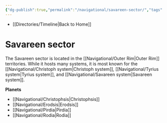```yaml
---
{"dg-publish":true,"permalink":"/navigational/savareen-sector/","tags":["map","sector","unfinished","corellian","triellus","outerrim"],"dgHomeLink":false}
---
```


- [[Directories/Timeline\|Back to Home]]

# Savareen sector
The Savareen sector is located in the [[Navigational/Outer Rim\|Outer Rim]] territories. While it hosts many systems, it is most known for the [[Navigational/Christoph system\|Christoph system]], [[Navigational/Tyrius system\|Tyrius system]], and [[Navigational/Savareen system\|Savareen system]].

**Planets**
- [[Navigational/Christophsis\|Christophsis]]
- [[Navigational/Erodsis\|Erodsis]]
- [[Navigational/Pirdia\|Pirdia]]
- [[Navigational/Rodia\|Rodia]]
